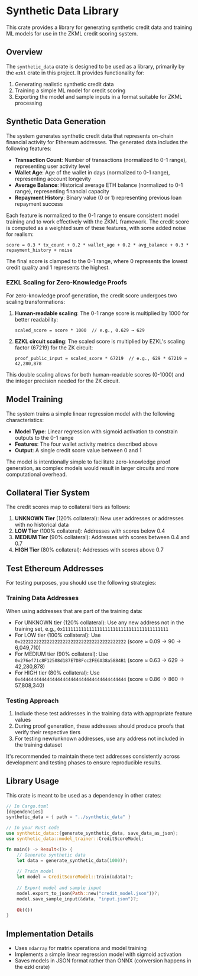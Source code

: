 # Synthetic Data Library

This crate provides a library for generating synthetic credit data and training ML models for use in the ZKML credit scoring system.

## Overview

The `synthetic_data` crate is designed to be used as a library, primarily by the `ezkl` crate in this project. It provides functionality for:

1. Generating realistic synthetic credit data
2. Training a simple ML model for credit scoring
3. Exporting the model and sample inputs in a format suitable for ZKML processing

## Synthetic Data Generation

The system generates synthetic credit data that represents on-chain financial activity for Ethereum addresses. The generated data includes the following features:

- **Transaction Count**: Number of transactions (normalized to 0-1 range), representing user activity level
- **Wallet Age**: Age of the wallet in days (normalized to 0-1 range), representing account longevity
- **Average Balance**: Historical average ETH balance (normalized to 0-1 range), representing financial capacity
- **Repayment History**: Binary value (0 or 1) representing previous loan repayment success

Each feature is normalized to the 0-1 range to ensure consistent model training and to work effectively with the ZKML framework. The credit score is computed as a weighted sum of these features, with some added noise for realism:

```
score = 0.3 * tx_count + 0.2 * wallet_age + 0.2 * avg_balance + 0.3 * repayment_history + noise
```

The final score is clamped to the 0-1 range, where 0 represents the lowest credit quality and 1 represents the highest.

### EZKL Scaling for Zero-Knowledge Proofs

For zero-knowledge proof generation, the credit score undergoes two scaling transformations:

1. **Human-readable scaling**: The 0-1 range score is multiplied by 1000 for better readability:
   ```
   scaled_score = score * 1000  // e.g., 0.629 → 629
   ```

2. **EZKL circuit scaling**: The scaled score is multiplied by EZKL's scaling factor (67219) for the ZK circuit:
   ```
   proof_public_input = scaled_score * 67219  // e.g., 629 * 67219 ≈ 42,280,878
   ```

This double scaling allows for both human-readable scores (0-1000) and the integer precision needed for the ZK circuit.

## Model Training

The system trains a simple linear regression model with the following characteristics:

- **Model Type**: Linear regression with sigmoid activation to constrain outputs to the 0-1 range
- **Features**: The four wallet activity metrics described above
- **Output**: A single credit score value between 0 and 1

The model is intentionally simple to facilitate zero-knowledge proof generation, as complex models would result in larger circuits and more computational overhead.

## Collateral Tier System

The credit scores map to collateral tiers as follows:

1. **UNKNOWN Tier** (120% collateral): New user addresses or addresses with no historical data
2. **LOW Tier** (100% collateral): Addresses with scores below 0.4
3. **MEDIUM Tier** (90% collateral): Addresses with scores between 0.4 and 0.7
4. **HIGH Tier** (80% collateral): Addresses with scores above 0.7

## Test Ethereum Addresses

For testing purposes, you should use the following strategies:

### Training Data Addresses

When using addresses that are part of the training data:

- For UNKNOWN tier (120% collateral): Use any new address not in the training set, e.g., `0x1111111111111111111111111111111111111111`
- For LOW tier (100% collateral): Use `0x2222222222222222222222222222222222222222` (score ≈ 0.09 → 90 → 6,049,710)
- For MEDIUM tier (90% collateral): Use `0x276ef71c8F12508d187E7D8Fcc2FE6A38a5884B1` (score ≈ 0.63 → 629 → 42,280,878)
- For HIGH tier (80% collateral): Use `0x4444444444444444444444444444444444444444` (score ≈ 0.86 → 860 → 57,808,340)

### Testing Approach

1. Include these test addresses in the training data with appropriate feature values
2. During proof generation, these addresses should produce proofs that verify their respective tiers
3. For testing new/unknown addresses, use any address not included in the training dataset

It's recommended to maintain these test addresses consistently across development and testing phases to ensure reproducible results.

## Library Usage

This crate is meant to be used as a dependency in other crates:

```rust
// In Cargo.toml
[dependencies]
synthetic_data = { path = "../synthetic_data" }

// In your Rust code
use synthetic_data::{generate_synthetic_data, save_data_as_json};
use synthetic_data::model_trainer::CreditScoreModel;

fn main() -> Result<()> {
    // Generate synthetic data
    let data = generate_synthetic_data(1000)?;
    
    // Train model
    let model = CreditScoreModel::train(&data)?;
    
    // Export model and sample input
    model.export_to_json(Path::new("credit_model.json"))?;
    model.save_sample_input(&data, "input.json")?;
    
    Ok(())
}
```

## Implementation Details

- Uses `ndarray` for matrix operations and model training
- Implements a simple linear regression model with sigmoid activation
- Saves models in JSON format rather than ONNX (conversion happens in the ezkl crate)